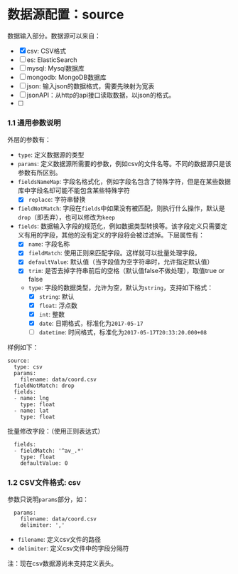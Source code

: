 # 数据源配置：source

数据输入部分。数据源可以来自：

- [x] csv: CSV格式
- [ ] es: ElasticSearch
- [ ] mysql: Mysql数据库
- [ ] mongodb: MongoDB数据库
- [ ] json: 输入json的数据格式，需要先映射为宽表
- [ ] jsonAPI：从http的api接口读取数据，以json的格式。
- [ ] 

### 1.1 通用参数说明
外层的参数有：

- `type`: 定义数据源的类型
- `params`: 定义数据源所需要的参数，例如csv的文件名等。不同的数据源只是该参数有所区别。
- `fieldsNameMap`: 字段名格式化，例如字段名包含了特殊字符，但是在某些数据库中字段名却可能不能包含某些特殊字符
  -  [x] `replace`: 字符串替换
- `fieldNotMatch`: 字段在`fields`中如果没有被匹配，则执行什么操作，默认是`drop`（即丢弃），也可以修改为`keep`
- `fields`: 数据输入字段的规范化，例如数据类型转换等。该字段定义只需要定义有用的字段，其他的没有定义的字段将会被过滤掉。下层属性有：
  - [x] `name`: 字段名称
  - [x] `fieldMatch`: 使用正则来匹配字段。这样就可以批量处理字段。
  - [x] `defaultValue`: 默认值（当字段值为空字符串时，允许指定默认值）
  - [x] `trim`: 是否去掉字符串前后的空格（默认值false不做处理），取值true or false
  - `type`: 字段的数据类型，允许为空，默认为`string`，支持如下格式：
    - [x] `string`: 默认
    - [x] `float`: 浮点数
    - [x] `int`: 整数
    - [x] `date`: 日期格式，标准化为`2017-05-17`
    - [ ] `datetime`: 时间格式，标准化为`2017-05-17T20:33:20.000+08`

样例如下：

```
source:
  type: csv
  params:
    filename: data/coord.csv
  fieldNotMatch: drop
  fields:
  - name: lng
    type: float
  - name: lat
    type: float
```

批量修改字段：（使用正则表达式）

```
  fields:
  - fieldMatch: '^av_.*'
    type: float
    defaultValue: 0
```

### 1.2 CSV文件格式: csv
参数只说明`params`部分，如：

```
  params:
    filename: data/coord.csv
    delimiter: ','
```

- `filename`: 定义csv文件的路径
- `delimiter`: 定义csv文件中的字段分隔符

注：现在csv数据源尚未支持定义表头。



